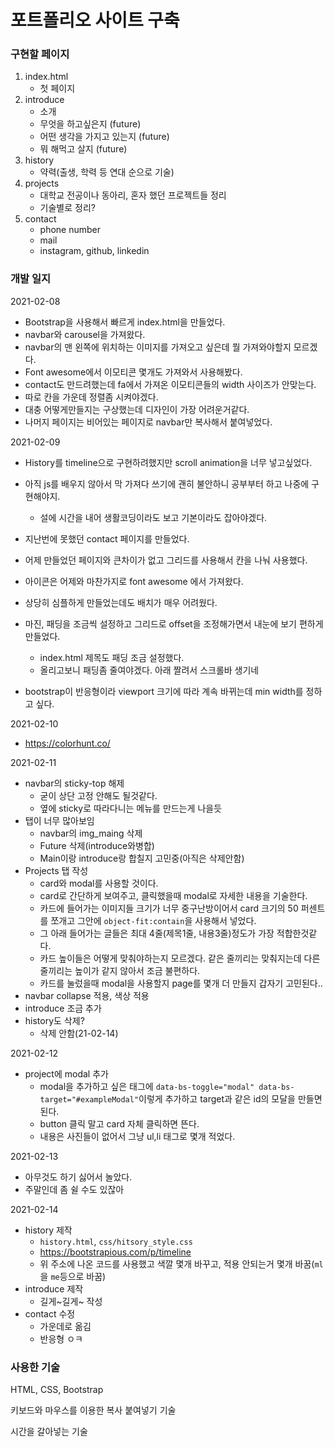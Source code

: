 # 포트폴리오 사이트 구축

### 구현할 페이지

1. index.html
   - 첫 페이지
2. introduce
   - 소개
   - 무엇을 하고싶은지 (future)
   - 어떤 생각을 가지고 있는지 (future)
   - 뭐 해먹고 살지 (future)
3. history
   - 약력(출생, 학력 등 연대 순으로 기술)
4. projects
   - 대학교 전공이나 동아리, 혼자 했던 프로젝트들 정리
   - 기술별로 정리? 
5. contact
   - phone number
   - mail
   - instagram, github, linkedin



### 개발 일지

2021-02-08

- Bootstrap을 사용해서 빠르게 index.html을 만들었다.
- navbar와 carousel을 가져왔다.
- navbar의 맨 왼쪽에 위치하는 이미지를 가져오고 싶은데 뭘 가져와야할지 모르겠다.
- Font awesome에서 이모티콘 몇개도 가져와서 사용해봤다.
- contact도 만드려했는데 fa에서 가져온 이모티콘들의 width 사이즈가 안맞는다.
- 따로 칸을 가운데 정렬좀 시켜야겠다.
- 대충 어떻게만들지는 구상했는데 디자인이 가장 어려운거같다.
- 나머지 페이지는 비어있는 페이지로 navbar만 복사해서 붙여넣었다.



2021-02-09

- History를 timeline으로 구현하려했지만 scroll animation을 너무 넣고싶었다. 

- 아직 js를 배우지 않아서 막 가져다 쓰기에 괜히 불안하니 공부부터 하고 나중에 구현해야지.
  
  - 설에 시간을 내어 생활코딩이라도 보고 기본이라도 잡아야겠다.
  
- 지난번에 못했던 contact 페이지를 만들었다.

- 어제 만들었던 페이지와 큰차이가 없고 그리드를 사용해서 칸을 나눠 사용했다.

- 아이콘은 어제와 마찬가지로 font awesome 에서 가져왔다.

- 상당히 심플하게 만들었는데도 배치가 매우 어려웠다.

- 마진, 패딩을 조금씩 설정하고 그리드로 offset을 조정해가면서 내눈에 보기 편하게 만들었다.
  
  - index.html 제목도 패딩 조금 설정했다.
  - 올리고보니 패딩좀 줄여야겠다. 아래 짤려서 스크롤바 생기네
  
- bootstrap이 반응형이라 viewport 크기에 따라 계속 바뀌는데 min width를 정하고 싶다.

  

2021-02-10

- https://colorhunt.co/



2021-02-11

- navbar의 sticky-top 해제
  - 굳이 상단 고정 안해도 될것같다.
  - 옆에 sticky로 따라다니는 메뉴를 만드는게 나을듯
- 탭이 너무 많아보임
  - navbar의 img_maing 삭제
  - Future 삭제(introduce와병합)
  - Main이랑 introduce랑 합칠지 고민중(아직은 삭제안함)
- Projects 탭 작성
  - card와 modal를 사용할 것이다.
  - card로 간단하게 보여주고, 클릭했을때 modal로 자세한 내용을 기술한다.
  - 카드에 들어가는 이미지들 크기가 너무 중구난방이어서 card 크기의 50 퍼센트를 쪼개고 그안에 `object-fit:contain`을 사용해서 넣었다.
  - 그 아래 들어가는 글들은 최대 4줄(제목1줄, 내용3줄)정도가 가장 적합한것같다.
  - 카드 높이들은 어떻게 맞춰야하는지 모르겠다. 같은 줄끼리는 맞춰지는데 다른 줄끼리는 높이가 같지 않아서 조금 불편하다.
  - 카드를 눌렀을때 modal을 사용할지 page를 몇개 더 만들지 갑자기 고민된다..
- navbar collapse 적용, 색상 적용
- introduce 조금 추가
- history도 삭제?
  - 삭제 안함(21-02-14)



2021-02-12

- project에 modal 추가
  - modal을 추가하고 싶은 태그에 `data-bs-toggle="modal" data-bs-target="#exampleModal"`이렇게 추가하고 target과 같은 id의 모달을 만들면 된다.
  - button 클릭 말고 card 자체 클릭하면 뜬다.
  - 내용은 사진들이 없어서 그냥 ul,li 태그로 몇개 적었다.



2021-02-13

- 아무것도 하기 싫어서 놀았다.
- 주말인데 좀 쉴 수도 있잖아



2021-02-14

- history 제작
  - `history.html`, `css/hitsory_style.css`
  - https://bootstrapious.com/p/timeline 
  - 위 주소에 나온 코드를 사용했고 색깔 몇개 바꾸고, 적용 안되는거 몇개 바꿈(`ml`을 `me`등으로 바꿈)
- introduce 제작
  - 길게~길게~ 작성
- contact 수정
  - 가운데로 옮김
  - 반응형 ㅇㅋ



### 사용한 기술

HTML, CSS, Bootstrap

키보드와 마우스를 이용한 복사 붙여넣기 기술

시간을 갈아넣는 기술